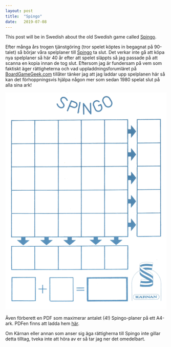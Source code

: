 ```yaml
---
layout: post
title:  "Spingo"
date:   2019-07-08
---
```

This post will be in Swedish about the old Swedish game called
[Spingo](https://boardgamegeek.com/boardgame/19475/spingo).

Efter många års trogen tjänstgöring (tror spelet köptes in begagnat på
90-talet) så börjar våra spelplaner till
[Spingo](https://boardgamegeek.com/boardgame/19475/spingo) ta slut.  Det
verkar inte gå att köpa nya spelplaner så här 40 år efter att spelet
släppts så jag passade på att scanna en kopia innan de tog slut.
Eftersom jag är fundersam på vem som faktiskt äger rättigheterna och vad
uppladdningsforumläret på [BoardGameGeek.com](https://boardgamegeek.com)
tillåter tänker jag att jag laddar upp spelplanen här så kan det
förhoppningsvis hjälpa någon mer som sedan 1980 spelat slut på alla sina
ark!

![Spingo-spelplan](/images/2019/spingo.png)

Även förberett en PDF som maximerar antalet (4!) Spingo-planer på ett
A4-ark. PDFen finns att ladda hem [här](/files/2019/spingo.pdf).

Om Kärnan eller annan som anser sig äga rättigherna till Spingo inte
gillar detta tilltag, tveka inte att höra av er så tar jag ner det
omedelbart.
